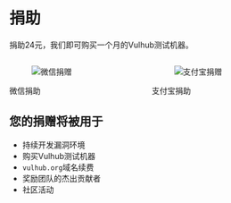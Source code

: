 # 捐助

捐助24元，我们即可购买一个月的Vulhub测试机器。

<div class="columns">
    <div class="column is-4-desktop is-6-tablet">
        <div class="card">
            <div class="card-image">
            <figure class="image"> <img src="img/zan.jpg" alt="微信捐赠"> </figure>
            </div>
            <div class="card-content">
            <div class="content has-text-centered"> 微信捐助 </div>
            </div>
        </div>
    </div>
    <div class="column is-4-desktop is-6-tablet">
        <div class="card">
            <div class="card-image">
            <figure class="image"> <img src="img/zhi.png" alt="支付宝捐赠"> </figure>
            </div>
            <div class="card-content">
            <div class="content has-text-centered"> 支付宝捐助 </div>
            </div>
        </div>
    </div>
</div>

## 您的捐赠将被用于

 - 持续开发漏洞环境
 - 购买Vulhub测试机器
 - `vulhub.org`域名续费
 - 奖励团队的杰出贡献者
 - 社区活动

